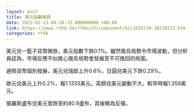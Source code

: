```yaml
---
layout: post
title: 美元指數微跌
date: 2022-02-23 06:28:33.000000000 +08:00
link: https://news.rthk.hk/rthk/ch/component/k2/1635270-20220223.htm
categories: rthk
---
```


美元兌一籃子貨幣微跌，美元指數下跌0.1%。雖然俄烏局勢令市場波動，但分析員認為，市場反應不似擔心俄烏局勢會發展至不可挽回的局面。

避險貨幣個別發展，美元兌瑞郎上升0.6%，日圓兌美元下跌0.29%。

歐元兌美元上升0.2%，報1.1333美元。英鎊兌美元變動不大，較早時報1.359美元。

俄羅斯盧布兌美元曾跌至約80.9盧布，其後略為反彈。
